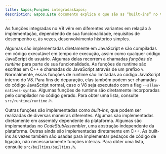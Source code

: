 ```yaml
---
title: &apos;Funções integradas&apos;
description: &apos;Este documento explica o que são as “built-ins” no V8.&apos;
---
```

As funções integradas no V8 vêm em diferentes variantes em relação à implementação, dependendo de sua funcionalidade, requisitos de desempenho e, às vezes, desenvolvimento histórico simples.

Algumas são implementadas diretamente em JavaScript e são compiladas em código executável em tempo de execução, assim como qualquer código JavaScript do usuário. Algumas delas recorrem a chamadas _funções de runtime_ para parte de sua funcionalidade. As funções de runtime são escritas em C++ e chamadas do JavaScript através de um prefixo `%`. Normalmente, essas funções de runtime são limitadas ao código JavaScript interno do V8. Para fins de depuração, elas também podem ser chamadas do código JavaScript normal, caso o V8 seja executado com a flag `--allow-natives-syntax`. Algumas funções de runtime são diretamente incorporadas pelo compilador no código gerado. Para obter uma lista, consulte `src/runtime/runtime.h`.

Outras funções são implementadas como _built-ins_, que podem ser realizadas de diversas maneiras diferentes. Algumas são implementadas diretamente em assembly dependente da plataforma. Algumas são implementadas no _CodeStubAssembler_, uma abstração independente da plataforma. Outras ainda são implementadas diretamente em C++. As built-ins às vezes também são usadas para implementar pedaços de código de ligação, não necessariamente funções inteiras. Para obter uma lista, consulte `src/builtins/builtins.h`.
